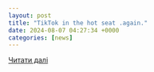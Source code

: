 ```yaml
---
layout: post
title: "TikTok in the hot seat .again."
date: 2024-08-07 04:27:34 +0000
categories: [news]
---
```


[Читати далі](https://thecyberwire.com/podcasts/daily-podcast/2122/transcript)

